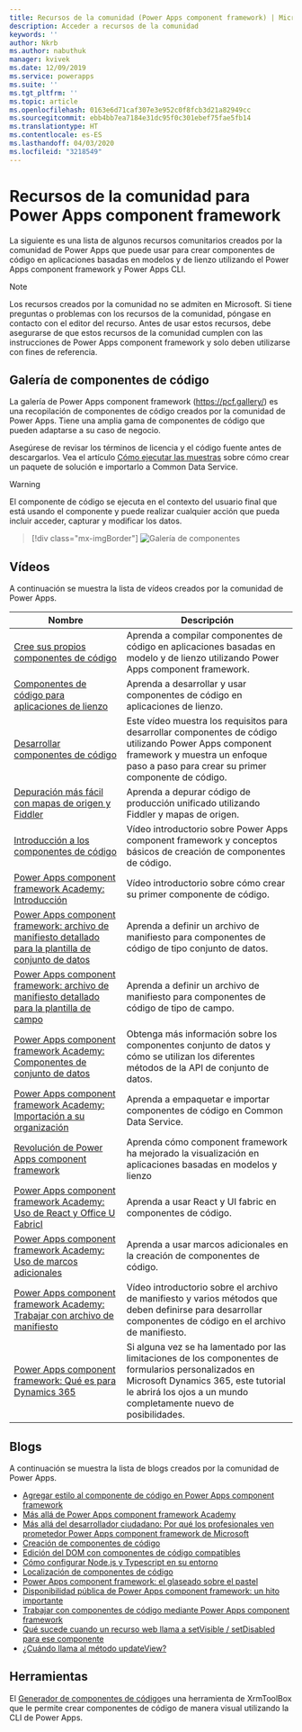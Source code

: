 ```yaml
---
title: Recursos de la comunidad (Power Apps component framework) | Microsoft Docs
description: Acceder a recursos de la comunidad
keywords: ''
author: Nkrb
ms.author: nabuthuk
manager: kvivek
ms.date: 12/09/2019
ms.service: powerapps
ms.suite: ''
ms.tgt_pltfrm: ''
ms.topic: article
ms.openlocfilehash: 0163e6d71caf307e3e952c0f8fcb3d21a82949cc
ms.sourcegitcommit: ebb4bb7ea7184e31dc95f0c301ebef75fae5fb14
ms.translationtype: HT
ms.contentlocale: es-ES
ms.lasthandoff: 04/03/2020
ms.locfileid: "3218549"
---
```

# <a name="community-resources-for-power-apps-component-framework"></a>Recursos de la comunidad para Power Apps component framework

La siguiente es una lista de algunos recursos comunitarios creados por la comunidad de Power Apps que puede usar para crear componentes de código en aplicaciones basadas en modelos y de lienzo utilizando el Power Apps component framework y Power Apps CLI. 

> [!NOTE]            
> Los recursos creados por la comunidad no se admiten en Microsoft. Si tiene preguntas o problemas con los recursos de la comunidad, póngase en contacto con el editor del recurso. Antes de usar estos recursos, debe asegurarse de que estos recursos de la comunidad cumplen con las instrucciones de Power Apps component framework y solo deben utilizarse con fines de referencia. 

## <a name="code-components-gallery"></a>Galería de componentes de código

La galería de Power Apps component framework (<https://pcf.gallery/>) es una recopilación de componentes de código creados por la comunidad de Power Apps. Tiene una amplia gama de componentes de código que pueden adaptarse a su caso de negocio. 

Asegúrese de revisar los términos de licencia y el código fuente antes de descargarlos. Vea el artículo [Cómo ejecutar las muestras](use-sample-components.md) sobre cómo crear un paquete de solución e importarlo a Common Data Service.

> [!WARNING]
> El componente de código se ejecuta en el contexto del usuario final que está usando el componente y puede realizar cualquier acción que pueda incluir acceder, capturar y modificar los datos. 

> [!div class="mx-imgBorder"]
> ![Galería de componentes](media/pcf-gallery.PNG "Galería de componentes")

## <a name="videos"></a>Vídeos        

A continuación se muestra la lista de vídeos creados por la comunidad de Power Apps.

|Nombre|Descripción|
|------|-------|
|[Cree sus propios componentes de código](https://www.youtube.com/watch?v=S3Z_IUf1ncg)| Aprenda a compilar componentes de código en aplicaciones basadas en modelo y de lienzo utilizando Power Apps component framework.| 
|[Componentes de código para aplicaciones de lienzo](https://www.youtube.com/watch?v=bMSCkcb4xAQ&feature=emb_logo)| Aprenda a desarrollar y usar componentes de código en aplicaciones de lienzo.|
|[Desarrollar componentes de código](https://www.youtube.com/watch?v=FxWF-LCCB4g&feature=youtu.be)| Este vídeo muestra los requisitos para desarrollar componentes de código utilizando Power Apps component framework y muestra un enfoque paso a paso para crear su primer componente de código.|
|[Depuración más fácil con mapas de origen y Fiddler](https://www.youtube.com/watch?v=Ov-m5FBUj9g&feature=youtu.be)|Aprenda a depurar código de producción unificado utilizando Fiddler y mapas de origen.|
|[Introducción a los componentes de código](https://www.youtube.com/watch?v=ylhVZUlGgQw)| Vídeo introductorio sobre Power Apps component framework y conceptos básicos de creación de componentes de código.|
|[Power Apps component framework Academy: Introducción](https://www.youtube.com/watch?v=YJ9hrKxAhTU)| Vídeo introductorio sobre cómo crear su primer componente de código.|
|[Power Apps component framework: archivo de manifiesto detallado para la plantilla de conjunto de datos](https://www.youtube.com/watch?v=TsTrYaOGaGo&feature=youtu.be)| Aprenda a definir un archivo de manifiesto para componentes de código de tipo conjunto de datos.|
|[Power Apps component framework: archivo de manifiesto detallado para la plantilla de campo](https://www.youtube.com/watch?time_continue=522&v=w40zqSsYEy0)| Aprenda a definir un archivo de manifiesto para componentes de código de tipo de campo.|
|[Power Apps component framework Academy: Componentes de conjunto de datos](https://www.youtube.com/watch?v=OEiM97nTD0w)| Obtenga más información sobre los componentes conjunto de datos y cómo se utilizan los diferentes métodos de la API de conjunto de datos.|
|[Power Apps component framework Academy: Importación a su organización](https://www.youtube.com/watch?v=2uO2L2xTPkc)| Aprenda a empaquetar e importar componentes de código en Common Data Service.|
|[Revolución de Power Apps component framework](https://youtu.be/_SjEQ-7LK_Q)|Aprenda cómo component framework ha mejorado la visualización en aplicaciones basadas en modelos y lienzo|
|[Power Apps component framework Academy: Uso de React y Office U FabricI](https://www.youtube.com/watch?v=e7JNgGlI3nE)| Aprenda a usar React y UI fabric en componentes de código.|
|[Power Apps component framework Academy: Uso de marcos adicionales](https://www.youtube.com/watch?v=cOPyyDdsEjQ)| Aprenda a usar marcos adicionales en la creación de componentes de código.|
[Power Apps component framework Academy: Trabajar con archivo de manifiesto](https://www.youtube.com/watch?v=qbSpDVTxt7U&t=5s)| Vídeo introductorio sobre el archivo de manifiesto y varios métodos que deben definirse para desarrollar componentes de código en el archivo de manifiesto.|
|[Power Apps component framework: Qué es para Dynamics 365](https://youtu.be/3LnPaKtfKhw)|Si alguna vez se ha lamentado por las limitaciones de los componentes de formularios personalizados en Microsoft Dynamics 365, este tutorial le abrirá los ojos a un mundo completamente nuevo de posibilidades.|

## <a name="blogs"></a>Blogs

A continuación se muestra la lista de blogs creados por la comunidad de Power Apps.

- [Agregar estilo al componente de código en Power Apps component framework](https://nishantrana.me/2019/06/06/how-to-add-style-to-custom-component-in-powerapps-component-framework/)
- [Más allá de Power Apps component framework Academy](https://www.itaintboring.com/dynamics-crm/beyond-the-powerapps-component-framework)
- [Más allá del desarrollador ciudadano: Por qué los profesionales ven prometedor Power Apps component framework de Microsoft](https://msdynamicsworld.com/story/beyond-citizen-developer-why-pros-see-promise-microsofts-powerapps-component-framework)
- [Creación de componentes de código](https://debajmecrm.com/2019/04/26/in-depth-end-end-walkthrough-develop-your-custom-controls-using-power-apps-component-framework-and-use-it-on-your-crm-interface/)
- [Edición del DOM con componentes de código compatibles](https://www.magnetismsolutions.com/blog/adammurchison/2019/05/29/editing-the-dom-with-supported-dynamics-365-custom-controls)
- [Cómo configurar Node.js y Typescript en su entorno](https://capuanodanilo.com/2019/06/11/how-to-configure-node-js-and-typescript-into-your-environment-to-develop-powerapps-component-frameworks-pcf)
- [Localización de componentes de código](https://dynamicsninja.blog/2020/01/21/pcf-localization)
- [Power Apps component framework: el glaseado sobre el pastel](https://stevemordue.com/powerapps-component-framework-frosting-on-the-cake/)
- [Disponibilidad pública de Power Apps component framework: un hito importante](https://crmindian.com/2019/04/24/public-availability-of-powerapps-component-framework-an-important-milestone-for-powerapps-and-d365/)
- [Trabajar con componentes de código mediante Power Apps component framework](https://powermaverick.dev/2019/05/18/create-custom-controls-using-powerapp-component-framework)
- [Qué sucede cuando un recurso web llama a setVisible / setDisabled para ese componente](https://www.itaintboring.com/dynamics-crm/pcf-components-and-setvisible-setdisabled)
- [¿Cuándo llama al método updateView?](https://dianabirkelbach.wordpress.com/2020/03/29/pcf-when-is-updateview-called)

## <a name="tools"></a>Herramientas

El [Generador de componentes de código](https://www.xrmtoolbox.com/plugins/Maverick.PCF.Builder/)es una herramienta de XrmToolBox que le permite crear componentes de código de manera visual utilizando la CLI de Power Apps.
